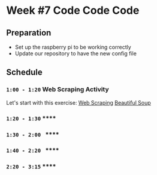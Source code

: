 # Week #7 Code Code Code
## Preparation
-   Set up the raspberry pi to be working correctly
-   Update our repository to have the new config file

## Schedule
### `1:00 - 1:20`  **Web Scraping Activity**
Let's start with this exercise: [Web Scraping](https://towardsdatascience.com/how-to-web-scrape-with-python-in-4-minutes-bc49186a8460)
[Beautiful Soup](https://www.pythonforbeginners.com/beautifulsoup/beautifulsoup-4-python)

### `1:20 - 1:30` ****

### `1:30 - 2:00 ` ****

### `1:40 - 2:20 ` ****

### `2:20 - 3:15` ****
